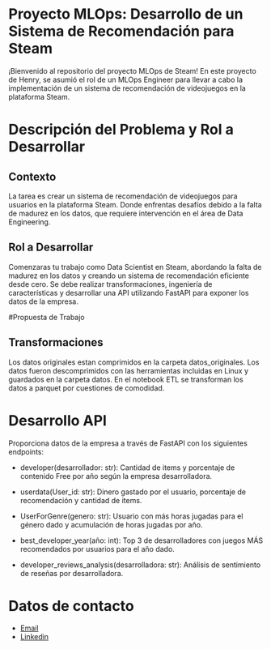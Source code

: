 # Proyecto MLOps: Desarrollo de un Sistema de Recomendación para Steam

¡Bienvenido al repositorio del proyecto MLOps de Steam! En este proyecto de Henry, se asumió el rol de un MLOps Engineer para llevar a cabo la implementación de un sistema de recomendación de videojuegos en la plataforma Steam.

# Descripción del Problema y Rol a Desarrollar

## Contexto
La tarea es crear un sistema de recomendación de videojuegos para usuarios en la plataforma Steam. Donde enfrentas desafíos debido a la falta de madurez en los datos, que requiere intervención en el área de Data Engineering.

## Rol a Desarrollar
Comenzaras tu trabajo como Data Scientist en Steam, abordando la falta de madurez en los datos y creando un sistema de recomendación eficiente desde cero. Se debe realizar transformaciones, ingeniería de características y desarrollar una API utilizando FastAPI para exponer los datos de la empresa.

#Propuesta de Trabajo
## Transformaciones
Los datos originales estan comprimidos en la carpeta datos_originales. Los datos fueron descomprimidos con las herramientas incluidas en Linux y guardados en la carpeta datos. En el notebook ETL se transforman los datos a parquet por cuestiones de comodidad.

# Desarrollo API
Proporciona datos de la empresa a través de FastAPI con los siguientes endpoints:
* developer(desarrollador: str): Cantidad de items y porcentaje de contenido Free por año según la empresa desarrolladora.

* userdata(User_id: str): Dinero gastado por el usuario, porcentaje de recomendación y cantidad de items.

* UserForGenre(genero: str): Usuario con más horas jugadas para el género dado y acumulación de horas jugadas por año.

* best_developer_year(año: int): Top 3 de desarrolladores con juegos MÁS recomendados por usuarios para el año dado.

* developer_reviews_analysis(desarrolladora: str): Análisis de sentimiento de reseñas por desarrolladora.

# Datos de contacto
- [Email](https://mail.google.com/mail/?view=cm&fs=1&to=markosotola@gmail.com)
- [Linkedin](https://www.linkedin.com/in/marko-sotola-15640b212/)
